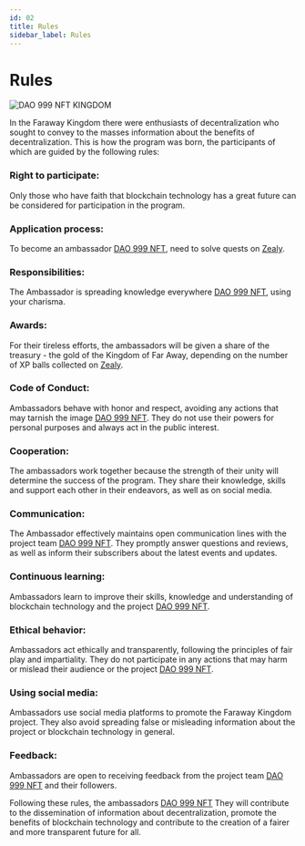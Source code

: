 ```yaml
---
id: 02
title: Rules
sidebar_label: Rules
---
```


# Rules

![DAO 999 NFT KINGDOM](https://media.discordapp.net/attachments/1010903135105060917/1080355320762736750/Server_Serverlesskiy_In_a_far_far_away_country_in_the_Kingdom_o_6c5dbf9c-651a-492b-8cb8-b6f620056261.png?width=1842&height=1228)

In the Faraway Kingdom there were enthusiasts of decentralization who sought to convey to the masses information about the benefits of decentralization. This is how the program was born, the participants of which are guided by the following rules:

### Right to participate:

Only those who have faith that blockchain technology has a great future can be considered for participation in the program.

### Application process:

To become an ambassador [DAO 999 NFT](https://www.xdao.app/137/dao/0x8e7b1334d184c04B2DAc1dfF03F7fE290e5A5a47), need to solve quests on [Zealy](https://zealy.io/c/4736/questboard).

### Responsibilities:

The Ambassador is spreading knowledge everywhere [DAO 999 NFT](https://www.xdao.app/137/dao/0x8e7b1334d184c04B2DAc1dfF03F7fE290e5A5a47), using your charisma.

### Awards:

For their tireless efforts, the ambassadors will be given a share of the treasury - the gold of the Kingdom of Far Away, depending on the number of XP balls collected on [Zealy](https://zealy.io/c/4736/questboard).

### Code of Conduct:

Ambassadors behave with honor and respect, avoiding any actions that may tarnish the image [DAO 999 NFT](https://www.xdao.app/137/dao/0x8e7b1334d184c04B2DAc1dfF03F7fE290e5A5a47). They do not use their powers for personal purposes and always act in the public interest.

### Cooperation:

The ambassadors work together because the strength of their unity will determine the success of the program. They share their knowledge, skills and support each other in their endeavors, as well as on social media.

### Communication:

The Ambassador effectively maintains open communication lines with the project team [DAO 999 NFT](https://www.xdao.app/137/dao/0x8e7b1334d184c04B2DAc1dfF03F7fE290e5A5a47). They promptly answer questions and reviews, as well as inform their subscribers about the latest events and updates.

### Continuous learning:

Ambassadors learn to improve their skills, knowledge and understanding of blockchain technology and the project [DAO 999 NFT](https://www.xdao.app/137/dao/0x8e7b1334d184c04B2DAc1dfF03F7fE290e5A5a47).

### Ethical behavior:

Ambassadors act ethically and transparently, following the principles of fair play and impartiality. They do not participate in any actions that may harm or mislead their audience or the project [DAO 999 NFT](https://www.xdao.app/137/dao/0x8e7b1334d184c04B2DAc1dfF03F7fE290e5A5a47).

### Using social media:

Ambassadors use social media platforms to promote the Faraway Kingdom project. They also avoid spreading false or misleading information about the project or blockchain technology in general.

### Feedback:

Ambassadors are open to receiving feedback from the project team [DAO 999 NFT](https://www.xdao.app/137/dao/0x8e7b1334d184c04B2DAc1dfF03F7fE290e5A5a47) and their followers.

Following these rules, the ambassadors [DAO 999 NFT](https://www.xdao.app/137/dao/0x8e7b1334d184c04B2DAc1dfF03F7fE290e5A5a47) They will contribute to the dissemination of information about decentralization, promote the benefits of blockchain technology and contribute to the creation of a fairer and more transparent future for all.
